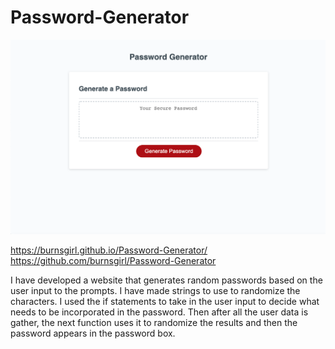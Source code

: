 # Password-Generator

<img src="Assets/Img.png">

https://burnsgirl.github.io/Password-Generator/
https://github.com/burnsgirl/Password-Generator

I have developed a website that generates random passwords based on the user input to the prompts. I have made strings to use to randomize the characters. I used the if statements to take in the user input to decide what needs to be incorporated in the password. Then after all the user data is gather, the next function uses it to randomize the results and then the password appears in the password box.